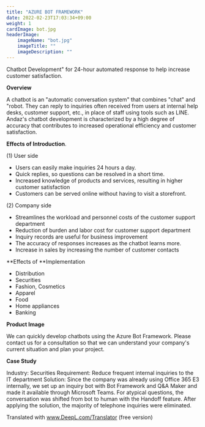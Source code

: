 ```yaml
---
title: "AZURE BOT FRAMEWORK"
date: 2022-02-23T17:03:34+09:00
weight: 1
cardImage: bot.jpg
headerImage:
    imageName: "bot.jpg"
    imageTitle: ""
    imageDescription: ""
---
```


Chatbot Development" for 24-hour automated response to help increase customer satisfaction.

**Overview**

A chatbot is an "automatic conversation system" that combines "chat" and "robot. They can reply to inquiries often received from users at internal help desks, customer support, etc., in place of staff using tools such as LINE. Andaz's chatbot development is characterized by a high degree of accuracy that contributes to increased operational efficiency and customer satisfaction.

**Effects of Introduction**.

(1) User side

- Users can easily make inquiries 24 hours a day.
- Quick replies, so questions can be resolved in a short time.
- Increased knowledge of products and services, resulting in higher customer satisfaction
- Customers can be served online without having to visit a storefront.

(2) Company side

- Streamlines the workload and personnel costs of the customer support department
- Reduction of burden and labor cost for customer support department
- Inquiry records are useful for business improvement
- The accuracy of responses increases as the chatbot learns more.
- Increase in sales by increasing the number of customer contacts

**Effects of **Implementation

- Distribution
- Securities
- Fashion, Cosmetics
- Apparel
- Food
- Home appliances
- Banking

**Product Image**

We can quickly develop chatbots using the Azure Bot Framework. Please contact us for a consultation so that we can understand your company's current situation and plan your project.

**Case Study**

Industry: Securities
Requirement: Reduce frequent internal inquiries to the IT department
Solution: Since the company was already using Office 365 E3 internally, we set up an inquiry bot with Bot Framework and Q&A Maker and made it available through Microsoft Teams. For atypical questions, the conversation was shifted from bot to human with the Handoff feature. After applying the solution, the majority of telephone inquiries were eliminated.

Translated with www.DeepL.com/Translator (free version)